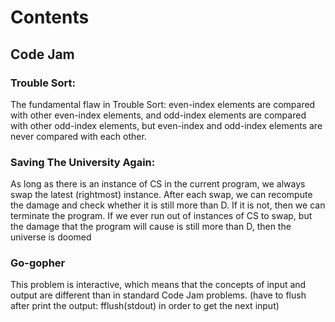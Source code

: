 # Contents

## Code Jam

### Trouble Sort:
 
 The fundamental flaw in Trouble Sort: even-index elements are compared with other even-index elements, and odd-index elements are compared with other odd-index elements, but even-index and odd-index elements are never compared with each other.
 
 

### Saving The University Again:

As long as there is an instance of CS in the current program, we always swap the latest (rightmost) instance. After each swap, we can recompute the damage and check whether it is still more than D. If it is not, then we can terminate the program. If we ever run out of instances of CS to swap, but the damage that the program will cause is still more than D, then the universe is doomed

### Go-gopher

This problem is interactive, which means that the concepts of input and output are different than in standard Code Jam problems. (have to flush after print the output: fflush(stdout) in order to get the next input)
